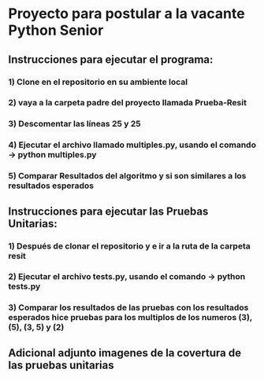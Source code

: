 # Proyecto para postular a la vacante Python Senior

## Instrucciones para ejecutar el programa:

### 1) Clone en el repositorio en su ambiente local

### 2) vaya a la carpeta padre del proyecto llamada Prueba-Resit

### 3) Descomentar las líneas 25 y 25

### 4) Ejecutar el archivo llamado multiples.py, usando el comando → python multiples.py

### 5) Comparar Resultados del algoritmo y si son similares a los resultados esperados


## Instrucciones para ejecutar las Pruebas Unitarias:

### 1) Después de clonar el repositorio y e ir a la ruta de la carpeta resit

### 2) Ejecutar el archivo tests.py, usando el comando → python tests.py

### 3) Comparar los resultados de las pruebas con los resultados esperados hice pruebas para los multiplos de los numeros (3), (5), (3, 5) y (2)


## Adicional adjunto imagenes de la covertura de las pruebas unitarias
